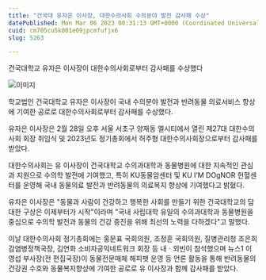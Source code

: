 ```yaml
---
title: "건국대 유자은 이사장, 대한수의사회 수의분야 발전 감사패 수상"
datePublished: Mon Mar 06 2023 08:31:13 GMT+0000 (Coordinated Universal Time)
cuid: cm705cu5k001e09jpcmfufjx6
slug: 5263

---
```



건국대학교 유자은 이사장이 대한수의사회로부터 감사패를 수상했다

![이미지](https://cdn.hashnode.com/res/hashnode/image/upload/v1739258082054/d8bae79f-541f-40a0-b89e-72bd255b3834.jpeg)

학교법인 건국대학교 유자은 이사장이 국내 수의분야 발전과 반려동물 의료서비스 향상에 기여한 공로로 대한수의사회로부터 감사패를 수상했다.

유자은 이사장은 2월 28일 오후 서울 서초구 양재동 엘시티에서 열린 제27대 대한수의사회 회장 취임식 및 2023년도 정기총회에서 허주형 대한수의사회장으로부터 감사패를 받았다.

대한수의사회는 유 이사장이 건국대학교 수의과대학과 동물병원에 대한 지속적인 관심과 지원으로 수의학 발전에 기여했고, 특히 KU동물암센터 및 KU I’M DOgNOR 헌혈센터를 운영해 국내 동물의료 발전과 반려동물의 의료복지 향상에 기여했다고 밝혔다.

유자은 이사장은 "동물과 사람이 건강하고 행복한 사회를 만들기 위한 건국대학교의 담대한 구상은 이제부터가 시작"이라며 "국내 사립대학 유일의 수의과대학과 동물병원을 중심으로 수의학 발전과 동물의 건강 증진을 위해 최선의 노력을 다하겠다"고 말했다.

이날 대한수의사회 정기총회에는 홍문표 국회의원, 조정훈 국회의원, 질병관리청 조은희 감염병정책국장, 김연화 소비자공익네트워크 회장 등 내ㆍ외빈이 참석했으며 뉴스1 이영섭 부사장(전 편집국장)이 동물전문매체 해피팻 운영 등 언론 활동을 통해 반려동물의 건강권 수호와 동물복지향상에 기여한 공로로 유 이사장과 함께 감사패를 받았다.